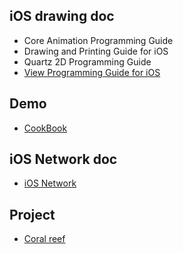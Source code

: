 
## iOS drawing doc
	
  * Core Animation Programming Guide
  * Drawing and Printing Guide for iOS
  * Quartz 2D Programming Guide
  * [View Programming Guide for iOS](https://github.com/RENCHILIU/iOS/blob/master/Drawing/View%20Programming%20Guide%20for%20iOS.md)


## Demo

  * [CookBook](https://github.com/RENCHILIU/iOS/tree/master/Cookbook)



## iOS Network doc

  * [iOS Network](https://github.com/RENCHILIU/iOS/blob/master/iOS%20Network.md)
  
  

## Project 

  * [Coral reef](https://github.com/RENCHILIU/iOS/blob/master/Coral%20reef.md)

